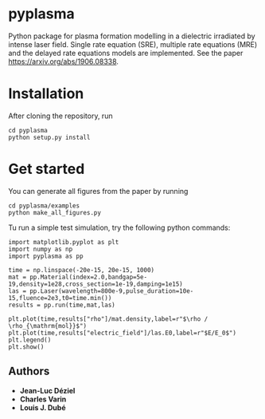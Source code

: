 # pyplasma
Python package for plasma formation modelling in a dielectric irradiated by intense laser field. Single rate equation (SRE), multiple rate equations (MRE) and the delayed rate equations models are implemented. See the paper https://arxiv.org/abs/1906.08338.

# Installation
After cloning the repository, run

```
cd pyplasma
python setup.py install
```

# Get started
You can generate all figures from the paper by running

```
cd pyplasma/examples
python make_all_figures.py
```

Tu run a simple test simulation, try the following python commands:

```
import matplotlib.pyplot as plt
import numpy as np
import pyplasma as pp

time = np.linspace(-20e-15, 20e-15, 1000)
mat = pp.Material(index=2.0,bandgap=5e-19,density=1e28,cross_section=1e-19,damping=1e15)
las = pp.Laser(wavelength=800e-9,pulse_duration=10e-15,fluence=2e3,t0=time.min())
results = pp.run(time,mat,las)

plt.plot(time,results["rho"]/mat.density,label=r"$\rho / \rho_{\mathrm{mol}}$")
plt.plot(time,results["electric_field"]/las.E0,label=r"$E/E_0$")
plt.legend()
plt.show()
```

## Authors

* **Jean-Luc Déziel**
* **Charles Varin**
* **Louis J. Dubé**
